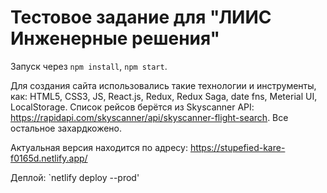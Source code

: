 # Тестовое задание для "ЛИИС Инженерные решения"
Запуск через `npm install`, `npm start`.

Для создания сайта использовались такие технологии и инструменты, как: HTML5, CSS3, JS, React.js, Redux, Redux Saga, date fns, Meterial UI, LocalStorage.
Список рейсов берётся из Skyscanner API: https://rapidapi.com/skyscanner/api/skyscanner-flight-search. Все остальное захардкожено.

Актуальная версия находится по адресу: https://stupefied-kare-f0165d.netlify.app/

Деплой: `netlify deploy --prod'
